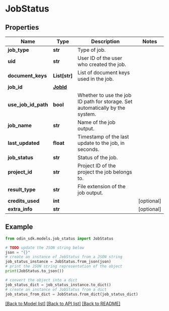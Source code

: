 # JobStatus


## Properties

Name | Type | Description | Notes
------------ | ------------- | ------------- | -------------
**job_type** | **str** | Type of job. | 
**uid** | **str** | User ID of the user who created the job. | 
**document_keys** | **List[str]** | List of document keys used in the job. | 
**job_id** | [**JobId**](JobId.md) |  | 
**use_job_id_path** | **bool** | Whether to use the job ID path for storage. Set automatically by the system. | 
**job_name** | **str** | Name of the job output. | 
**last_updated** | **float** | Timestamp of the last update to the job, in seconds. | 
**job_status** | **str** | Status of the job. | 
**project_id** | **str** | Project ID of the project the job belongs to. | 
**result_type** | **str** | File extension of the job output. | 
**credits_used** | **int** |  | [optional] 
**extra_info** | **str** |  | [optional] 

## Example

```python
from odin_sdk.models.job_status import JobStatus

# TODO update the JSON string below
json = "{}"
# create an instance of JobStatus from a JSON string
job_status_instance = JobStatus.from_json(json)
# print the JSON string representation of the object
print(JobStatus.to_json())

# convert the object into a dict
job_status_dict = job_status_instance.to_dict()
# create an instance of JobStatus from a dict
job_status_from_dict = JobStatus.from_dict(job_status_dict)
```
[[Back to Model list]](../README.md#documentation-for-models) [[Back to API list]](../README.md#documentation-for-api-endpoints) [[Back to README]](../README.md)


